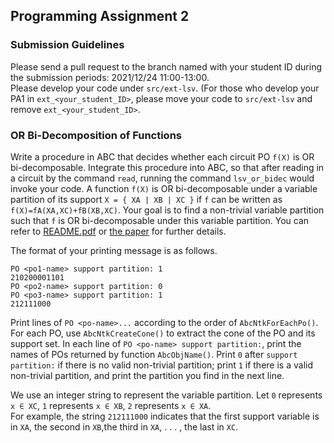 ## Programming Assignment 2 

### Submission Guidelines
Please send a pull request to the branch named with your student ID during the submission periods: 2021/12/24 11:00-13:00.  
Please develop your code under `src/ext-lsv`. (For those who develop your PA1 in `ext_<your_student_ID>`, please move your code to `src/ext-lsv` and remove `ext_<your_student_ID>`.

### OR Bi-Decomposition of Functions
Write a procedure in ABC that decides whether each circuit PO `f(X)` is OR bi-decomposable. 
Integrate this procedure into ABC, so that after reading in a circuit by the command `read`, running the command `lsv_or_bidec` would invoke your code.
A function `f(X)` is OR bi-decomposable under a variable partition of its support `X = { XA | XB | XC }` if `f` can be written as `f(X)=fA(XA,XC)+fB(XB,XC)`. Your goal is to find a non-trivial variable partition such that `f` is OR bi-decomposable under this variable partition. 
You can refer to [README.pdf](./README.pdf) or [the paper](https://ieeexplore.ieee.org/document/4555896) for further details. 

The format of your printing message is as follows.
```
PO <po1-name> support partition: 1
210200001101
PO <po2-name> support partition: 0
PO <po3-name> support partition: 1
212111000
```
Print lines of `PO <po-name>...` according to the order of `AbcNtkForEachPo()`.
For each PO, use `AbcNtkCreateCone()` to extract the cone of the PO and its support set. 
In each line of `PO <po-name> support partition:`, print the names  of POs  returned  by  function `AbcObjName()`. Print  `0`  after  `support partition:` if there is no valid non-trivial partition; 
print `1` if there is a valid non-trivial partition, and print the partition you find in the next line.

We use an integer string to represent the variable partition. 
Let `0` represents `x ∈ XC`,  `1`  represents `x ∈ XB`,  `2`  represents `x ∈ XA`.  
For  example,  the  string `212111000` indicates that the first support variable is in `XA`, the second in `XB`,the third in `XA`, . . . , the last in `XC`.

